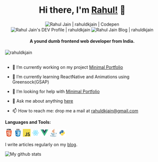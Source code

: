 <h1 align="center">Hi there, I'm <a href="https://rahuldkjain.github.io"  target="_blank">Rahul!</a> 👋</h1>

<p align="center">
<a href="https://codepen.io/rahuldkjain" style="text-decoration: none;"  target="_blank">
<img align="center"  alt="Rahul Jain | rahuldkjain | Codepen"  width="20px"  src="https://raw.githubusercontent.com/rahuldkjain/rahuldkjain/81ba4992d502aa3d8a88cc9dd0cb89aa2237b884/assets/codepen.svg" />
</a>
<a href="https://dev.to/rahuldkjain" style="text-decoration: none;" target="_blank">
<img align="center"  src="https://d2fltix0v2e0sb.cloudfront.net/dev-badge.svg"  alt="Rahul Jain's DEV Profile | rahuldkjain"  height="20"  width="20">
</a>
<a href="https://rahuldkjain.github.io/blog" style="text-decoration: none;" target="_blank">
<img align="center"  alt="Rahul Jain Blog | rahuldkjain"  width="21px"  src="https://raw.githubusercontent.com/rahuldkjain/rahuldkjain/master/assets/rj-blog.png" />
</a>
</p>

<h4 align="center">A yound dumb frontend web developer from India.</h4>
<img align="center" src="https://visitor-badge.glitch.me/badge?page_id=rahuldkjain.rahuldkjain" alt="rahuldkjain"/>
<br />

<br />

  
  

- 🔭 I’m currently working on my project [Minimal Portfolio](https://github.com/rahuldkjain/minimal-portfolio)

- 🌱 I’m currently learning ReactNative and Animations using Greensock(GSAP)

- 🤔 I’m looking for help with [Minimal Portfolio](https://github.com/rahuldkjain/minimal-portfolio/issues)

- 💬 Ask me about anything [here](https://github.com/rahuldkjain/rahuldkjain/issues)

- 📫 How to reach me: drop me a mail at rahuldkjain@gmail.com

  

**Languages and Tools:**

  

<code><img height="25"  src="https://raw.githubusercontent.com/github/explore/5c058a388828bb5fde0bcafd4bc867b5bb3f26f3/topics/html/html.png"></code>
<code><img height="25"  src="https://raw.githubusercontent.com/github/explore/5c058a388828bb5fde0bcafd4bc867b5bb3f26f3/topics/css/css.png"></code>
<code><img height="25"  src="https://raw.githubusercontent.com/github/explore/80688e429a7d4ef2fca1e82350fe8e3517d3494d/topics/javascript/javascript.png"></code>
<code><img height="25"  src="https://raw.githubusercontent.com/github/explore/80688e429a7d4ef2fca1e82350fe8e3517d3494d/topics/react/react.png"></code>
<code><img height="25"  src="https://raw.githubusercontent.com/github/explore/5c058a388828bb5fde0bcafd4bc867b5bb3f26f3/topics/vue/vue.png"></code>
<code><img height="25"  src="https://raw.githubusercontent.com/github/explore/5c058a388828bb5fde0bcafd4bc867b5bb3f26f3/topics/java/java.png"></code>
<code><img height="25"  src="https://raw.githubusercontent.com/github/explore/5c058a388828bb5fde0bcafd4bc867b5bb3f26f3/topics/python/python.png"></code>

  
  

I write articles regularly on my [blog](https://rahuldkjain.github.io/blog).

![My github stats](https://github-readme-stats.vercel.app/api?username=rahuldkjain&show_icons=true)
